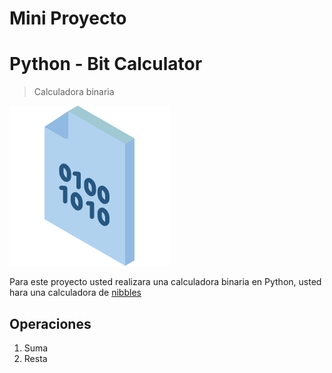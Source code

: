 # Mini Proyecto
# Python - Bit Calculator
> Calculadora binaria


![1](../../img/binary.png)

Para este proyecto usted realizara una calculadora binaria en Python, usted hara una calculadora de [nibbles](https://en.wikipedia.org/wiki/Nibble)



## Operaciones

1. Suma
2. Resta
